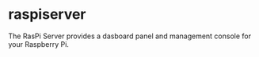 raspiserver
===========

The RasPi Server provides a dasboard panel and management console for your Raspberry Pi.
